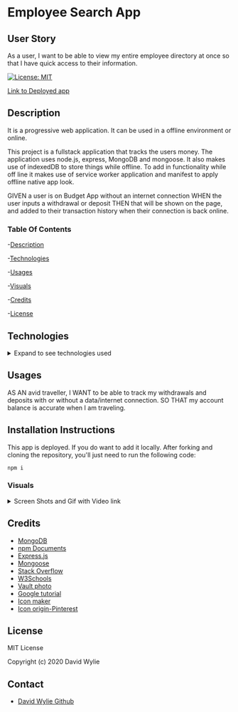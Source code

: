 # Employee Search App


## User Story
As a user, I want to be able to view my entire employee directory at once so that I have quick access to their information.

[![License: MIT](https://img.shields.io/badge/License-MIT-yellow.svg)](https://opensource.org/licenses/MIT)



[Link to Deployed app](https://wyliedavid1984.github.io/employeeSearch/)

## Description 

It is a progressive web application. It can be used in a offline environment or online.

This project is a fullstack application that tracks the users money. The application uses node.js, express, MongoDB and mongoose. It also makes use of indexedDB to store things while offline. To add in functionality while off line it makes use of service worker application and manifest to apply offline native app look.  

GIVEN a user is on Budget App without an internet connection
WHEN the user inputs a withdrawal or deposit
THEN that will be shown on the page, and added to their transaction history when their connection is back online.

### Table Of Contents

-[Description](#Description)

-[Technologies](#Technologies)
   
-[Usages](#Usages)

-[Visuals](#Visuals)

-[Credits](#Credits)

-[License](#License) 

## Technologies

<details>
<summary>Expand to see technologies used</summary>

## Javascript

Javascript was use to make most of the program between nodeJS and jQuery. A part of the front end functionality was provided. We added in a service worker and also a manifest for native app purposes. In order for the data to persist after coming back on line we also introduce indexedDB which is a local database storage. In using this we are able to store the offline data and then insert it in the cloud database storage when the application comes back online.

### Mongodb

This was the application that we use to store our data, it is a noSql data base. It uses BSON objects when storing data or Binary Javascript Object Notation. When working locally, the robo app help us to see the data base and what was been stored in the collections as well as the break down of the object being stored.

### JQuery

I used jquery to help grab the data that the user input. It also gets other elements on the page, so that they can be manipulated. Each function that created has a corresponding route on the backend to help with the manipulation of the data being selected by the jQuery.

### Node

I used node to initialize package.json. After the initialization, I added mongoose, morgan, and express.  Also used node to make a connection with the data base.  We also use it to spin up a server instance. 

### NPM

I used npm to install the following dependencies mongoose, morgan, compression, and express. 

#### **Mongoose**

I used this to query data from our mongo data base. I also used it to create a schema. 

#### **Express**

Express made coding this application much easier. I made use of the express function through a variable named route.  It helped to reduce the amount of code needed to make requests and responses.  I built routes and stored them in the routes files. I used the express router function to make it easier to set up the requests. 

#### **Morgan**

Morgan was just used for our terminal to add a little color and make the readability of the back end console log just a little easier to read

#### **Compression**

Compression helped with compressing down bigger js files.  It takes all the code and help to minify it.

## HTML

This was provided to us, there were three html pages. Just used HTML5 and also used cdn of "charts" to help display the data on the stats page

## CSS

This was provided for us. It was use to position and style some of the html layouts.

</details>

## Usages

AS AN avid traveller, I WANT to be able to track my withdrawals and deposits with or without a data/internet connection. SO THAT my account balance is accurate when I am traveling.

## Installation Instructions

This app is deployed. If you do want to add it locally. After forking and cloning the repository, you'll just need to run the following code:

    npm i

### Visuals

<details>
<summary>Screen Shots and Gif with Video link</summary>

![Before Data](./public/assets/img/beforeData.png)

![With Data](./public/assets/img/withData.png)


Click on the gif to be linked to the video

[![Gif of video](./public/assets/img/budget.gif)](https://drive.google.com/file/d/12Aggf5kWRxrdSZCopDG7waL74Cc5FT8E/view)


</details>

## Credits

* [MongoDB](https://docs.mongodb.com/manual/tutorial/query-documents/)
* [npm Documents](https://www.npmjs.com/)
* [Express.js](https://expressjs.com/)
* [Mongoose](https://mongoosejs.com/docs/api)
* [Stack Overflow](https://stackoverflow.com/)
* [W3Schools](https://www.w3schools.com/sql/default.asp)
* [Vault photo](https://www.vectorstock.com/royalty-free-vector/bank-vault-background-with-money-gold-vector-20834249)
* [Google tutorial](https://developers.google.com/web/ilt/pwa/introduction-to-service-worker-slides)
* [Icon maker](https://makeappicon.com/download/c15e4bd2493f458791e2c13cb3c61044)
* [Icon origin-Pinterest](https://www.pinterest.com/pin/333547916153293823/)
## License

MIT License

Copyright (c) 2020 David Wylie

## Contact

* [David Wylie Github](https://github.com/wyliedavid1984)
